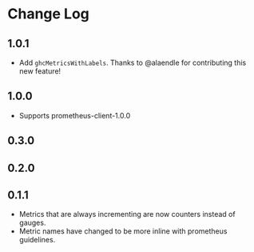 # Change Log

## 1.0.1

- Add `ghcMetricsWithLabels`. Thanks to @alaendle for contributing this new
  feature!

## 1.0.0

- Supports prometheus-client-1.0.0

## 0.3.0

## 0.2.0

## 0.1.1

- Metrics that are always incrementing are now counters instead of gauges.
- Metric names have changed to be more inline with prometheus guidelines.
